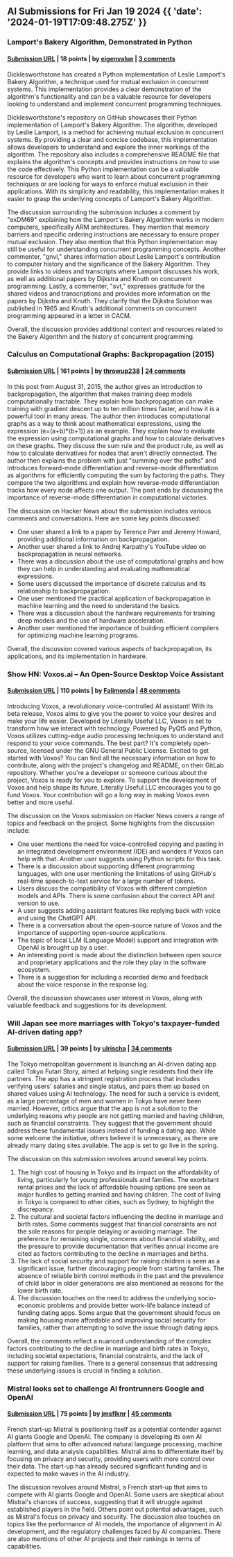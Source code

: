 ## AI Submissions for Fri Jan 19 2024 {{ 'date': '2024-01-19T17:09:48.275Z' }}

### Lamport's Bakery Algorithm, Demonstrated in Python

#### [Submission URL](https://github.com/Dicklesworthstone/bakery_algorithm) | 18 points | by [eigenvalue](https://news.ycombinator.com/user?id=eigenvalue) | [3 comments](https://news.ycombinator.com/item?id=39056930)

Dicklesworthstone has created a Python implementation of Leslie Lamport's Bakery Algorithm, a technique used for mutual exclusion in concurrent systems. This implementation provides a clear demonstration of the algorithm's functionality and can be a valuable resource for developers looking to understand and implement concurrent programming techniques.

Dicklesworthstone's repository on GitHub showcases their Python implementation of Lamport's Bakery Algorithm. The algorithm, developed by Leslie Lamport, is a method for achieving mutual exclusion in concurrent systems. 
By providing a clear and concise codebase, this implementation allows developers to understand and explore the inner workings of the algorithm. The repository also includes a comprehensive README file that explains the algorithm's concepts and provides instructions on how to use the code effectively.
This Python implementation can be a valuable resource for developers who want to learn about concurrent programming techniques or are looking for ways to enforce mutual exclusion in their applications. With its simplicity and readability, this implementation makes it easier to grasp the underlying concepts of Lamport's Bakery Algorithm.

The discussion surrounding the submission includes a comment by "exDM69" explaining how the Lamport's Bakery Algorithm works in modern computers, specifically ARM architectures. They mention that memory barriers and specific ordering instructions are necessary to ensure proper mutual exclusion. They also mention that this Python implementation may still be useful for understanding concurrent programming concepts.
Another commenter, "gnvl," shares information about Leslie Lamport's contribution to computer history and the significance of the Bakery Algorithm. They provide links to videos and transcripts where Lamport discusses his work, as well as additional papers by Dijkstra and Knuth on concurrent programming.
Lastly, a commenter, "svt," expresses gratitude for the shared videos and transcriptions and provides more information on the papers by Dijkstra and Knuth. They clarify that the Dijkstra Solution was published in 1965 and Knuth's additional comments on concurrent programming appeared in a letter in CACM.

Overall, the discussion provides additional context and resources related to the Bakery Algorithm and the history of concurrent programming.

### Calculus on Computational Graphs: Backpropagation (2015)

#### [Submission URL](https://colah.github.io/posts/2015-08-Backprop/) | 161 points | by [throwup238](https://news.ycombinator.com/user?id=throwup238) | [24 comments](https://news.ycombinator.com/item?id=39057461)

In this post from August 31, 2015, the author gives an introduction to backpropagation, the algorithm that makes training deep models computationally tractable. They explain how backpropagation can make training with gradient descent up to ten million times faster, and how it is a powerful tool in many areas. The author then introduces computational graphs as a way to think about mathematical expressions, using the expression \(e=(a+b)*(b+1)\) as an example. They explain how to evaluate the expression using computational graphs and how to calculate derivatives on these graphs. They discuss the sum rule and the product rule, as well as how to calculate derivatives for nodes that aren't directly connected. The author then explains the problem with just "summing over the paths" and introduces forward-mode differentiation and reverse-mode differentiation as algorithms for efficiently computing the sum by factoring the paths. They compare the two algorithms and explain how reverse-mode differentiation tracks how every node affects one output. The post ends by discussing the importance of reverse-mode differentiation in computational victories.

The discussion on Hacker News about the submission includes various comments and conversations. Here are some key points discussed:

- One user shared a link to a paper by Terence Parr and Jeremy Howard, providing additional information on backpropagation.
- Another user shared a link to Andrej Karpathy's YouTube video on backpropagation in neural networks.
- There was a discussion about the use of computational graphs and how they can help in understanding and evaluating mathematical expressions.
- Some users discussed the importance of discrete calculus and its relationship to backpropagation.
- One user mentioned the practical application of backpropagation in machine learning and the need to understand the basics.
- There was a discussion about the hardware requirements for training deep models and the use of hardware acceleration.
- Another user mentioned the importance of building efficient compilers for optimizing machine learning programs.

Overall, the discussion covered various aspects of backpropagation, its applications, and its implementation in hardware.

### Show HN: Voxos.ai – An Open-Source Desktop Voice Assistant

#### [Submission URL](https://gitlab.com/literally-useful/voxos) | 110 points | by [Falimonda](https://news.ycombinator.com/user?id=Falimonda) | [48 comments](https://news.ycombinator.com/item?id=39057005)

Introducing Voxos, a revolutionary voice-controlled AI assistant! With its beta release, Voxos aims to give you the power to voice your desires and make your life easier. Developed by Literally Useful LLC, Voxos is set to transform how we interact with technology. Powered by PyQt5 and Python, Voxos utilizes cutting-edge audio processing techniques to understand and respond to your voice commands. The best part? It's completely open-source, licensed under the GNU General Public License. Excited to get started with Voxos? You can find all the necessary information on how to contribute, along with the project's changelog and README, on their GitLab repository. Whether you're a developer or someone curious about the project, Voxos is ready for you to explore. To support the development of Voxos and help shape its future, Literally Useful LLC encourages you to go fund Voxos. Your contribution will go a long way in making Voxos even better and more useful.

The discussion on the Voxos submission on Hacker News covers a range of topics and feedback on the project. Some highlights from the discussion include:

- One user mentions the need for voice-controlled copying and pasting in an integrated development environment (IDE) and wonders if Voxos can help with that. Another user suggests using Python scripts for this task.
- There is a discussion about supporting different programming languages, with one user mentioning the limitations of using GitHub's real-time speech-to-text service for a large number of tokens.
- Users discuss the compatibility of Voxos with different completion models and APIs. There is some confusion about the correct API and version to use.
- A user suggests adding assistant features like replying back with voice and using the ChatGPT API.
- There is a conversation about the open-source nature of Voxos and the importance of supporting open-source applications.
- The topic of local LLM (Language Model) support and integration with OpenAI is brought up by a user.
- An interesting point is made about the distinction between open source and proprietary applications and the role they play in the software ecosystem.
- There is a suggestion for including a recorded demo and feedback about the voice response in the response log.

Overall, the discussion showcases user interest in Voxos, along with valuable feedback and suggestions for its development.

### Will Japan see more marriages with Tokyo's taxpayer-funded AI-driven dating app?

#### [Submission URL](https://www.scmp.com/week-asia/people/article/3248989/will-japan-see-more-marriages-tokyos-taxpayer-funded-ai-driven-dating-app-or-it-just-throwing-money) | 39 points | by [ulrischa](https://news.ycombinator.com/user?id=ulrischa) | [34 comments](https://news.ycombinator.com/item?id=39060790)

The Tokyo metropolitan government is launching an AI-driven dating app called Tokyo Futari Story, aimed at helping single residents find their life partners. The app has a stringent registration process that includes verifying users' salaries and single status, and pairs them up based on shared values using AI technology. The need for such a service is evident, as a large percentage of men and women in Tokyo have never been married. However, critics argue that the app is not a solution to the underlying reasons why people are not getting married and having children, such as financial constraints. They suggest that the government should address these fundamental issues instead of funding a dating app. While some welcome the initiative, others believe it is unnecessary, as there are already many dating sites available. The app is set to go live in the spring.

The discussion on this submission revolves around several key points. 
1. The high cost of housing in Tokyo and its impact on the affordability of living, particularly for young professionals and families. The exorbitant rental prices and the lack of affordable housing options are seen as major hurdles to getting married and having children. The cost of living in Tokyo is compared to other cities, such as Sydney, to highlight the discrepancy.
2. The cultural and societal factors influencing the decline in marriage and birth rates. Some comments suggest that financial constraints are not the sole reasons for people delaying or avoiding marriage. The preference for remaining single, concerns about financial stability, and the pressure to provide documentation that verifies annual income are cited as factors contributing to the decline in marriages and births.
3. The lack of social security and support for raising children is seen as a significant issue, further discouraging people from starting families. The absence of reliable birth control methods in the past and the prevalence of child labor in older generations are also mentioned as reasons for the lower birth rate.
4. The discussion touches on the need to address the underlying socio-economic problems and provide better work-life balance instead of funding dating apps. Some argue that the government should focus on making housing more affordable and improving social security for families, rather than attempting to solve the issue through dating apps.

Overall, the comments reflect a nuanced understanding of the complex factors contributing to the decline in marriage and birth rates in Tokyo, including societal expectations, financial constraints, and the lack of support for raising families. There is a general consensus that addressing these underlying issues is crucial in finding a solution.

### Mistral looks set to challenge AI frontrunners Google and OpenAI

#### [Submission URL](https://www.ft.com/content/bc4cd6ff-446d-4a47-9382-bb622460a681) | 75 points | by [jmsflknr](https://news.ycombinator.com/user?id=jmsflknr) | [45 comments](https://news.ycombinator.com/item?id=39059084)

French start-up Mistral is positioning itself as a potential contender against AI giants Google and OpenAI. The company is developing its own AI platform that aims to offer advanced natural language processing, machine learning, and data analysis capabilities. Mistral aims to differentiate itself by focusing on privacy and security, providing users with more control over their data. The start-up has already secured significant funding and is expected to make waves in the AI industry.

The discussion revolves around Mistral, a French start-up that aims to compete with AI giants Google and OpenAI. Some users are skeptical about Mistral's chances of success, suggesting that it will struggle against established players in the field. Others point out potential advantages, such as Mistral's focus on privacy and security. The discussion also touches on topics like the performance of AI models, the importance of alignment in AI development, and the regulatory challenges faced by AI companies. There are also mentions of other AI projects and their rankings in terms of capabilities.

